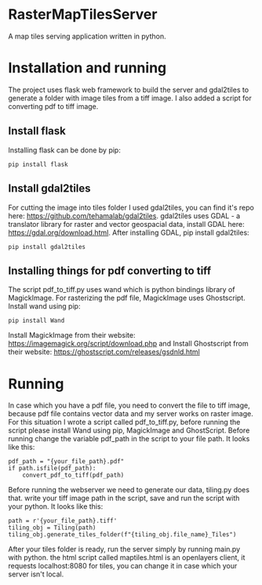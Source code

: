 # RasterMapTilesServer
A map tiles serving application written in python.
# Installation and running
The project uses flask web framework to build the server and gdal2tiles to generate a folder with image tiles from a tiff image.
I also added a script for converting pdf to tiff image.
## Install flask
Installing flask can be done by pip:
```
pip install flask
```
## Install gdal2tiles
For cutting the image into tiles folder I used gdal2tiles, you can find it's repo here: https://github.com/tehamalab/gdal2tiles.
gdal2tiles uses GDAL - a translator library for raster and vector geospacial data, install GDAL here: https://gdal.org/download.html.
After installing GDAL, pip install gdal2tiles:
```
pip install gdal2tiles
```
## Installing things for pdf converting to tiff
The script pdf_to_tiff.py uses wand which is python bindings library of MagickImage. For rasterizing the pdf file, MagickImage uses Ghostscript.
Install wand using pip:
```
pip install Wand
```
Install MagickImage from their website: https://imagemagick.org/script/download.php
and Install Ghostscript from their website: https://ghostscript.com/releases/gsdnld.html

# Running
In case which you have a pdf file, you need to convert the file to tiff image, because pdf file contains vector data and my server works on raster image.
For this situation I wrote a script called pdf_to_tiff.py, before running the script please install Wand using pip, MagickImage and GhostScript.
Before running change the variable pdf_path in the script to your file path.
It looks like this:
```
pdf_path = "{your_file_path}.pdf"
if path.isfile(pdf_path):
    convert_pdf_to_tiff(pdf_path)
```

Before running the webserver we need to generate our data, tiling.py does that.
write your tiff image path in the script, save and run the script with your python.
It looks like this:
```
path = r'{your_file_path}.tiff'
tiling_obj = Tiling(path)
tiling_obj.generate_tiles_folder(f"{tiling_obj.file_name}_Tiles")
```

After your tiles folder is ready, run the server simply by running main.py with python.
the html script called maptiles.html is an openlayers client, it requests localhost:8080 for tiles, you can change it in case which your server isn't local.


